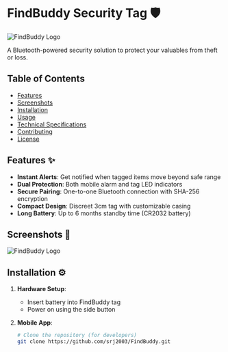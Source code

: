 # FindBuddy Security Tag 🛡️

![FindBuddy Logo](https://i.postimg.cc/sX2pvG2x/logoo.png) <!-- Replace with actual logo -->

A Bluetooth-powered security solution to protect your valuables from theft or loss.

## Table of Contents
- [Features](#features)
- [Screenshots](#screenshots)
- [Installation](#installation)
- [Usage](#usage)
- [Technical Specifications](#technical-specifications)
- [Contributing](#contributing)
- [License](#license)

## Features ✨
- **Instant Alerts**: Get notified when tagged items move beyond safe range
- **Dual Protection**: Both mobile alarm and tag LED indicators
- **Secure Pairing**: One-to-one Bluetooth connection with SHA-256 encryption
- **Compact Design**: Discreet 3cm tag with customizable casing
- **Long Battery**: Up to 6 months standby time (CR2032 battery)

## Screenshots 📱
![FindBuddy Logo](https://i.postimg.cc/3w1X8FYz/logo-1.png)
## Installation ⚙️
1. **Hardware Setup**:
   - Insert battery into FindBuddy tag
   - Power on using the side button

2. **Mobile App**:
   ```bash
   # Clone the repository (for developers)
   git clone https://github.com/srj2003/FindBuddy.git
